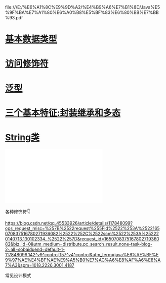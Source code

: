 file:///E:/%E6%A1%8C%E9%9D%A2/%E4%B9%A6%E7%B1%8D/Java%E5%9F%BA%E7%A1%80%E6%A0%B8%E5%BF%83%E6%80%BB%E7%BB%93.pdf



# [基本数据类型](E:\Java学习\Java基础\基本数据类型\基本数据类型.md)

# [访问修饰符](E:\Java学习\Java基础\访问权限\访问权限.md)

# [泛型](E:\Java学习\Java基础\泛型\泛型.md)

# [三个基本特征:封装继承和多态](E:\Java学习\Java基础\三种基本特征\封装继承多态.md)

# [String类](E:\Java学习\Java基础\Java字符串\String类.md)







![image-20220424104811365](java基础.assets/image-20220424104811365.png)











各种修饰符👇

https://blog.csdn.net/qq_45533926/article/details/117848099?ops_request_misc=%257B%2522request%255Fid%2522%253A%2522165070837516780271936082%2522%252C%2522scm%2522%253A%252220140713.130102334..%2522%257D&request_id=165070837516780271936082&biz_id=0&utm_medium=distribute.pc_search_result.none-task-blog-2~all~sobaiduend~default-1-117848099.142^v9^control,157^v4^control&utm_term=java%E8%AE%BF%E9%97%AE%E4%BF%AE%E9%A5%B0%E7%AC%A6%E8%AF%A6%E8%A7%A3&spm=1018.2226.3001.4187







常见设计模式



